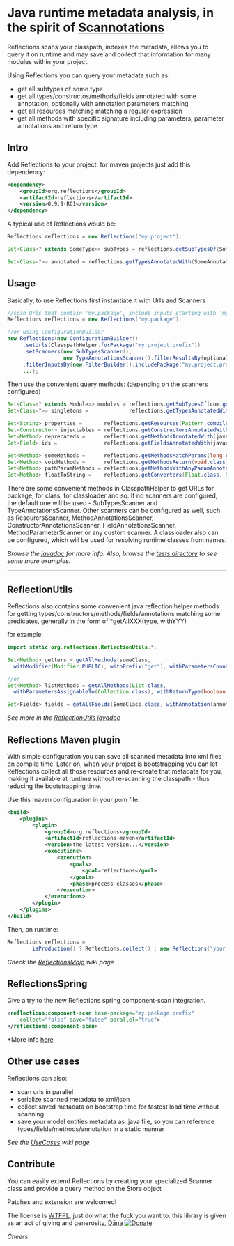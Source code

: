 Java runtime metadata analysis, in the spirit of [Scannotations](http://bill.burkecentral.com/2008/01/14/scanning-java-annotations-at-runtime/)
==============================================================================================================================================

Reflections scans your classpath, indexes the metadata, allows you to query it on runtime and may save and collect that information for many modules within your project.

Using Reflections you can query your metadata such as:
  * get all subtypes of some type
  * get all types/constructos/methods/fields annotated with some annotation, optionally with annotation parameters matching
  * get all resources matching matching a regular expression
  * get all methods with specific signature including parameters, parameter annotations and return type

Intro
-----
Add Reflections to your project. for maven projects just add this dependency:

```xml
<dependency>
    <groupId>org.reflections</groupId>
    <artifactId>reflections</artifactId>
    <version>0.9.9-RC1</version>
</dependency>
```

A typical use of Reflections would be:

```java
Reflections reflections = new Reflections("my.project");

Set<Class<? extends SomeType>> subTypes = reflections.getSubTypesOf(SomeType.class);

Set<Class<?>> annotated = reflections.getTypesAnnotatedWith(SomeAnnotation.class);
```

Usage
-----
Basically, to use Reflections first instantiate it with Urls and Scanners

```java
//scan Urls that contain 'my.package', include inputs starting with 'my.package', use the default scanners
Reflections reflections = new Reflections("my.package");

//or using ConfigurationBuilder
new Reflections(new ConfigurationBuilder()
     .setUrls(ClasspathHelper.forPackage("my.project.prefix"))
     .setScanners(new SubTypesScanner(), 
                  new TypeAnnotationsScanner().filterResultsBy(optionalFilter), ...),
     .filterInputsBy(new FilterBuilder().includePackage("my.project.prefix"))
     ...);
```
Then use the convenient query methods: (depending on the scanners configured)

```java
Set<Class<? extends Module>> modules = reflections.getSubTypesOf(com.google.inject.Module.class);
Set<Class<?>> singletons =             reflections.getTypesAnnotatedWith(javax.inject.Singleton.class);

Set<String> properties =       reflections.getResources(Pattern.compile(".*\\.properties"));
Set<Constructor> injectables = reflections.getConstructorsAnnotatedWith(javax.inject.Inject.class);
Set<Method> deprecateds =      reflections.getMethodsAnnotatedWith(javax.ws.rs.Path.class);
Set<Field> ids =               reflections.getFieldsAnnotatedWith(javax.persistence.Id.class);

Set<Method> someMethods =      reflections.getMethodsMatchParams(long.class, int.class);
Set<Method> voidMethods =      reflections.getMethodsReturn(void.class);
Set<Method> pathParamMethods = reflections.getMethodsWithAnyParamAnnotated(PathParam.class);
Set<Method> floatToString =    reflections.getConverters(Float.class, String.class);
```

There are some convenient methods in ClasspathHelper to get URLs for package, for class, for classloader and so.
If no scanners are configured, the default one will be used - SubTypesScanner and TypeAnnotationsScanner.
Other scanners can be configured as well, such as ResourcrsScanner, MethodAnnotationsScanner, ConstructorAnnotationsScanner, FieldAnnotationsScanner, MethodParameterScanner or any custom scanner.
A classloader also can be configured, which will be used for resolving runtime classes from names.

*Browse the [javadoc](http://reflections.googlecode.com/svn/trunk/reflections/javadoc/apidocs/index.html?org/reflections/Reflections.html) for more info. Also, browse the [tests directory](http://code.google.com/p/reflections/source/browse/#svn/trunk/reflections/src/test/java/org/reflections) to see some more examples.*

----

ReflectionUtils
---------------
Reflections also contains some convenient java reflection helper methods for getting types/constructors/methods/fields/annotations matching some predicates, generally in the form of *getAllXXX(type, withYYY)

for example:

```java
import static org.reflections.ReflectionUtils.*;

Set<Method> getters = getAllMethods(someClass,
  withModifier(Modifier.PUBLIC), withPrefix("get"), withParametersCount(0));

//or
Set<Method> listMethods = getAllMethods(List.class,
  withParametersAssignableTo(Collection.class), withReturnType(boolean.class));

Set<Fields> fields = getAllFields(SomeClass.class, withAnnotation(annotation), withTypeAssignableTo(type));
```

*See more in the [ReflectionUtils javadoc](http://reflections.googlecode.com/svn/trunk/reflections/javadoc/apidocs/org/reflections/ReflectionUtils.html)*

Reflections Maven plugin
------------------------
With simple configuration you can save all scanned metadata into xml files on compile time. 
Later on, when your project is bootstrapping you can let Reflections collect all those resources and re-create that metadata for you, 
making it available at runtime without re-scanning the classpath - thus reducing the bootstrapping time.

Use this maven configuration in your pom file:

```xml
<build>
    <plugins>
        <plugin>
            <groupId>org.reflections</groupId>
            <artifactId>reflections-maven</artifactId>
            <version>the latest version...</version>
            <executions>
                <execution>
                    <goals>
                        <goal>reflections</goal>
                    </goals>
                    <phase>process-classes</phase>
                </execution>
            </executions>
        </plugin>
    </plugins>
</build>
```

Then, on runtime:

```java
Reflections reflections =
        isProduction() ? Reflections.collect() : new Reflections("your.package.here");
```

*Check the [ReflectionsMojo](http://code.google.com/p/reflections/wiki/ReflectionsMojo) wiki page*

ReflectionsSpring
-----------------
Give a try to the new Reflections spring component-scan integration.

```xml
<reflections:component-scan base-package="my.package.prefix"
    collect="false" save="false" parallel="true">
</reflections:component-scan>
```

*More info [here](https://code.google.com/p/reflections/wiki/ReflectionsSpring)

Other use cases
---------------
Reflections can also:
  * scan urls in parallel
  * serialize scanned metadata to xml/json
  * collect saved metadata on bootstrap time for fastest load time without scanning
  * save your model entities metadata as .java file, so you can reference types/fields/methods/annotation in a static manner

*See the [UseCases](http://code.google.com/p/reflections/wiki/UseCases) wiki page*

Contribute
----------
You can easily extend Reflections by creating your specialized Scanner class and provide a query method on the Store object

Patches and extension are welcomed!

The license is [WTFPL](http://www.wtfpl.net/), just do what the fuck you want to. this library is given as an act of giving and generosity, [Dāna](http://en.wikipedia.org/wiki/D%C4%81na)
[![Donate](https://www.paypalobjects.com/en_US/i/btn/btn_donate_SM.gif)](https://www.paypal.com/cgi-bin/webscr?cmd=_s-xclick&hosted_button_id=WLN75KYSR6HAY)

_Cheers_
